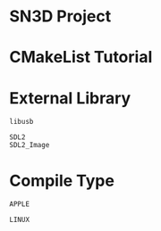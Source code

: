 # SN3D Project

# CMakeList Tutorial

# External Library

	libusb
	
	SDL2
	SDL2_Image

# Compile Type

	APPLE
	
	LINUX
	

